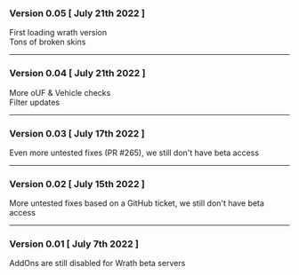 ### Version 0.05 [ July 21th 2022 ]

First loading wrath version  
Tons of broken skins  

___
### Version 0.04 [ July 21th 2022 ]

More oUF & Vehicle checks  
Filter updates  

___
### Version 0.03 [ July 17th 2022 ]

Even more untested fixes (PR #265), we still don't have beta access  

___
### Version 0.02 [ July 15th 2022 ]

More untested fixes based on a GitHub ticket, we still don't have beta access  

___
### Version 0.01 [ July 7th 2022 ]

AddOns are still disabled for Wrath beta servers  